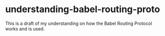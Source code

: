 understanding-babel-routing-proto
=================================
This is a draft of my understanding on how the Babel Routing Protocol works and is used.
